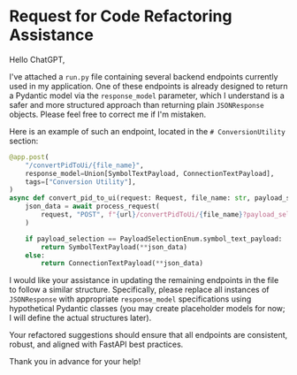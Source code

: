 # Request for Code Refactoring Assistance

Hello ChatGPT,

I've attached a `run.py` file containing several backend endpoints currently used in my application. One of these endpoints is already designed to return a Pydantic model via the `response_model` parameter, which I understand is a safer and more structured approach than returning plain `JSONResponse` objects. Please feel free to correct me if I'm mistaken.

Here is an example of such an endpoint, located in the `# ConversionUtility` section:

```python
@app.post(
    "/convertPidToUi/{file_name}",
    response_model=Union[SymbolTextPayload, ConnectionTextPayload],
    tags=["Conversion Utility"],
)
async def convert_pid_to_ui(request: Request, file_name: str, payload_selection: PayloadSelectionEnum = Query(...)):
    json_data = await process_request(
        request, "POST", f"{url}/convertPidToUi/{file_name}?payload_selection={payload_selection.value}"
    )

    if payload_selection == PayloadSelectionEnum.symbol_text_payload:
        return SymbolTextPayload(**json_data)
    else:
        return ConnectionTextPayload(**json_data)
```

I would like your assistance in updating the remaining endpoints in the file to follow a similar structure. Specifically, please replace all instances of `JSONResponse` with appropriate `response_model` specifications using hypothetical Pydantic classes (you may create placeholder models for now; I will define the actual structures later).

Your refactored suggestions should ensure that all endpoints are consistent, robust, and aligned with FastAPI best practices.

Thank you in advance for your help!
